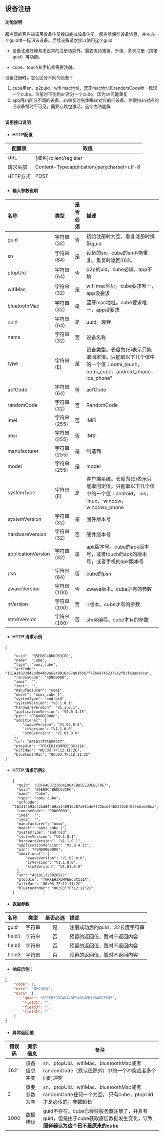 ## 设备注册

#### 功能说明

服务器的客户端调用设备注册接口完成设备注册，服务器保存设备信息，并生成一个guid唯一标识该设备。后续设备请求接口使用这个guid

* 设备注册处理考虑正常的注册功能外，需要支持重置、升级、多次注册（携带guid）等功能。

* cube、touch和手机都需要注册。

设备注册时，怎么区分不同的设备？  
1. cube用sn，p2puid，wifi mac地址，蓝牙mac地址和randomCode唯一标识一个cube。注册时不能用sn区分一个cube，因为sn可能重复  
2. app用sn区分不同的设备，sn重复时先休眠sn对应的旧设备。休眠指sn对应的旧设备暂时不可见，需要心跳包激活。这个方法能解

###### 

#### 调用接口说明

* #### HTTP配置

| 配置项 | 取值 |
| --- | --- |
| URL | \[域名\]/client/register |
| 请求头部 | Content-Type:application/json;charset=utf-8 |
| HTTP方式 | POST |

* #### 输入参数说明

| 名称 | 类型 | 是否必须 | 描述 |
| :--- | :--- | :--- | :--- |
| guid | 字符串\(32\) | 否 | 初始注册时为空，重复注册时携带guid |
| sn | 字符串\(64\) | 是 | 设备的sn。cube的sn不能重复。重复时返回162。 |
| ptopUid | 字符串\(64\) | 否 | p2p的uid，cube必填，app不填 |
| wifiMac | 字符串\(32\) | 是 | wifi mac地址。cube要求唯一，app没要求 |
| bluetoothMac | 字符串\(32\) | 是 | 蓝牙mac地址。cube要求唯一，app没要求 |
| uuid | 字符串\(64\) | 是 | uuid。废弃 |
| name | 字符串\(32\) | 否 | 设备名称 |
| type | 字符串\(E\) | 是 | 设备类型。长度为\(E\)表示只能取固定值。只能取以下几个值中的一个值：oomi\_touch，oomi\_cube，android\_phone，ios\_phone" |
| acfCode | 字符串\(64\) | 否 | acfCode |
| randomCode | 字符串\(32\) | 否 | RandomCode |
| imei | 字符串\(255\) | 否 | IMEI |
| imsi | 字符串\(255\) | 否 | IMSI |
| manufacturer | 字符串\(255\) | 是 | 制造商 |
| model | 字符串\(255\) | 是 | model |
| systemType | 字符串\(E\) | 是 | 客户端系统。长度为\(E\)表示只能取固定值。只能取以下几个值中的一个值：android， ios， linux， window， windows\_phone |
| systemVersion | 字符串\(32\) | 是 | 固件版本号 |
| hardwareVersion | 字符串\(32\) | 否 | 硬件版本号 |
| applicationVersion | 字符串\(32\) | 是 | apk版本号。cube的apk版本号，或者touch的apk的版本号，或者手机的apk版本号 |
| psn | 字符串\(64\) | 否 | cube的psn |
| zwaveVersion | 字符串\(100\) | 否 | zwave版本。cube才有的参数 |
| irVersion | 字符串\(100\) | 否 | ir版本。cube才有的参数 |
| stm8Version | 字符串\(100\) | 否 | stm8编程。cube才有的参数 |

* #### HTTP 请求示例

```
{

    "uuid": "05EE8C4B6DD33CFC",
    "name": "Cube",
    "type": "oomi_cube",
    "acfCode": "161414593d42bd844b9a5240916c87a91bde7f72bcd7462372e2f03fe2ade6ca",
    "randomCode": "RD000000",
    "imei": "",
    "imsi": "",
    "manufacturer": "oomi",
    "model": "oomi_cube_1",
    "systemType": "android",
    "systemVersion": "V0.1.0.1",
    "hardwareVersion": "V1.1.0.1",
    "applicationVersion": "V2.0.4.15",
    "psn": "PSN00000000",
    "additional": {
        "zwaveVersion": "V1.02.0.0",
        "irVersion": "V1.1.0.0",
        "stm8Version": "V1.01.0.0"
    },
    "sn": "A01011725020927",
    "ptopUid": "TFRXEHJXDMPEEC3X111A",
    "wifiMac": "00:03:7F:12:11:2C",
    "bluetoothMac": "00:03:7F:12:11:2C"
}
```

* #### HTTP 请求示例2

  ```
  {
    "guid": "D3F6A83723D84E96A7BB5C2B3CDCF057",
    "uuid": "05EE8C4B6DD33CFC",
    "name": "Cube",
    "type": "oomi_cube",
    "acfCode": "161414593d42bd844b9a5240916c87a91bde7f72bcd7462372e2f03fe2ade6ca",
    "randomCode": "RD000000",
    "imei": "",
    "imsi": "",
    "manufacturer": "oomi",
    "model": "oomi_cube_1",
    "systemType": "android",
    "systemVersion": "V0.1.0.1",
    "hardwareVersion": "V1.1.0.1",
    "applicationVersion": "V2.0.4.15",
    "psn": "PSN00000000",
    "additional": {
        "zwaveVersion": "V1.02.0.0",
        "irVersion": "V1.1.0.0",
        "stm8Version": "V1.01.0.0"
    },
    "sn": "A01011725020927",
    "ptopUid": "TFRXEHJXDMPEEC3X111A",
    "wifiMac": "00:03:7F:12:11:2C",
    "bluetoothMac": "00:03:7F:12:11:2C"
  }
  ```
* #### 返回参数

| 名称 | 类型 | 是否必选 | 描述 |
| :--- | :---: | :---: | :--- |
| guid | 字符串 | 是 | 注册成功后的guid，32长度字符串 |
| field1 | 字符串 | 否 | 预留的返回值，暂时不返回内容 |
| field2 | 字符串 | 否 | 预留的返回值，暂时不返回内容 |
| field3 | 字符串 | 否 | 预留的返回值，暂时不返回内容 |

* #### 响应示例：

```json
{
    "code": 1,
    "note": "操作成功",
    "data": {
        "guid": "BFCEB59DEAF44BE2A004FB1B8A5E5507",
        "field1": "",
        "field3": "",
        "field2": ""
    }
}
```

* #### 异常返回值

| 错误码 | 提示信息 | 备注 |
| --- | --- | --- |
| 162 | 设备信息冲突 | sn、ptopUid、wifiMac、bluetoothMac或者randomCode（默认值除外）中的一个冲突或者多个同时冲突 |
| 3 | 重要参数为空 | sn、ptopUid、wifiMac、bluetoothMac或者randomCode任何一个为空， 只有cube，ptopUid才是必传的。参数超长 |
| 1000 | 数据错误 | guid不存在。cube已经在服务器注册了，并且有guid，但是由于cube获取底层数据发生变化，导致**服务器认为这个已不是原来的cube** |



